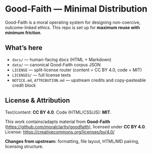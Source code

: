 # Good-Faith — Minimal Distribution

Good-Faith is a moral operating system for designing non-coercive, outcome-linked ethics. This repo is set up for **maximum reuse with minimum friction**.

## What’s here
- `docs/` — human-facing docs (HTML + Markdown)
- `data/` — canonical Good-Faith corpus JSON
- `LICENSE` — split-license router (content = CC BY 4.0, code = MIT)
- `LICENSES/` — full license texts
- `NOTICE.md`, `ATTRIBUTION.md` — upstream credits and copy-pasteable credit block

## License & Attribution
Text/content: **CC BY 4.0**. Code (HTML/CSS/JS): **MIT**.

This work contains/adapts material from **Good-Faith** (https://github.com/moralclarity/goodfaith),
licensed under **CC BY 4.0**. License: https://creativecommons.org/licenses/by/4.0/

**Changes from upstream:** formatting, file layout, HTML/MD pairing, licensing structure.
